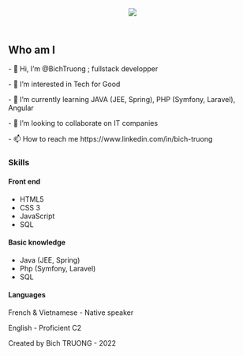 <html>
<head>
  <meta charset="UTF-8">
  <meta name="description" content="Fullstack Developper">
  <meta name="author" content="Bich TRUONG">
  <link rel="icon" href="./img/favicon.ico">
  <meta name="viewport" content="width=device-width, initial-scale=1">
  <link rel="stylesheet" href="style.css">
</head>

<body>
  <header>
    <div>
      <img src="./img/avatar.jpg" />
    </div>
  </header>
  <main>      
    <section>
    <h1>Who am I </h1>
     <p> - 👋 Hi, I’m @BichTruong ; fullstack developper</p>
     <p> - 👀 I’m interested in Tech for Good</p>
     <p> - 🌱 I’m currently learning  JAVA (JEE, Spring), PHP (Symfony, Laravel), Angular</p>
     <p> - 💞️ I’m looking to collaborate on IT companies</p>
     <p> - 📫 How to reach me https://www.linkedin.com/in/bich-truong</p>
     <h3>Skills</h3>
          <h4>Front end</h4>
          <ul>
            <li>HTML5</li>
            <li>CSS 3</li>
            <li>JavaScript</li>
            <li>SQL</li>
          </ul>
          <h4>Basic knowledge</h4>
          <ul>
            <li>Java (JEE, Spring)</li>
            <li>Php (Symfony, Laravel)</li>
            <li>SQL</li>
          </ul>
          <h4>Languages</h4>
          <p>French & Vietnamese - Native speaker</p>
          <p> English - Proficient C2</p>
          <p German - Elementary / Communicative - A2</p>        
    </section>
   </main>
  <footer>
    <p>Created by Bich TRUONG - 2022 </p>
  </footer>
</body>
</html>
